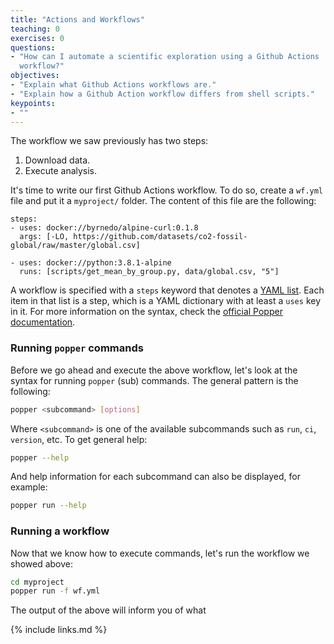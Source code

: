 ```yaml
---
title: "Actions and Workflows"
teaching: 0
exercises: 0
questions:
- "How can I automate a scientific exploration using a Github Actions 
  workflow?"
objectives:
- "Explain what Github Actions workflows are."
- "Explain how a Github Action workflow differs from shell scripts."
keypoints:
- ""
---
```


The workflow we saw previously has two steps:

 1. Download data.
 2. Execute analysis.

It's time to write our first Github Actions workflow. To do so, create 
a `wf.yml` file and put it a `myproject/` folder. The content of this 
file are the following:

```hcl
steps:
- uses: docker://byrnedo/alpine-curl:0.1.8
  args: [-LO, https://github.com/datasets/co2-fossil-global/raw/master/global.csv]

- uses: docker://python:3.8.1-alpine
  runs: [scripts/get_mean_by_group.py, data/global.csv, "5"]
```

A workflow is specified with a `steps` keyword that denotes a [YAML 
list][ymllists]. Each item in that list is a step, which is a YAML 
dictionary with at least a `uses` key in it. For more information on 
the syntax, check the [official Popper documentation][ymlsyntax].

### Running `popper` commands

Before we go ahead and execute the above workflow, let's look at the 
syntax for running `popper` (sub) commands. The general pattern is the 
following:

```bash
popper <subcommand> [options]
```

Where `<subcommand>` is one of the available subcommands such as 
`run`, `ci`, `version`, etc. To get general help:

```bash
popper --help
```

And help information for each subcommand can also be displayed, for 
example:

```bash
popper run --help
```

### Running a workflow

Now that we know how to execute commands, let's run the workflow we 
showed above:

```bash
cd myproject
popper run -f wf.yml
```

The output of the above will inform you of what

[ymllists]: https://docs.ansible.com/ansible/latest/reference_appendices/YAMLSyntax.html
[ymlsyntax]: https://popper.readthedocs.io/en/latest/sections/cn_workflows.html#syntax

{% include links.md %}
